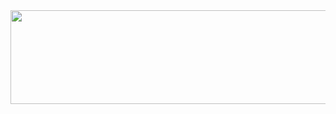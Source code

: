 <a href="https://www.gitanimals.org/en_US?utm_medium=image&utm_source=viktordynamite&utm_content=line">
  <img
    src="https://render.gitanimals.org/lines/viktordynamite"
    width="650"
    height="150"
  />
</a>
  

<!--
**viktordynamite/viktordynamite** is a ✨ _special_ ✨ repository because its `README.md` (this file) appears on your GitHub profile.

Here are some ideas to get you started:

- 🔭 I’m currently working on ...
- 🌱 I’m currently learning ...
- 👯 I’m looking to collaborate on ...
- 🤔 I’m looking for help with ...
- 💬 Ask me about ...
- 📫 How to reach me: ...
- 😄 Pronouns: ...
- ⚡ Fun fact: ...
-->
